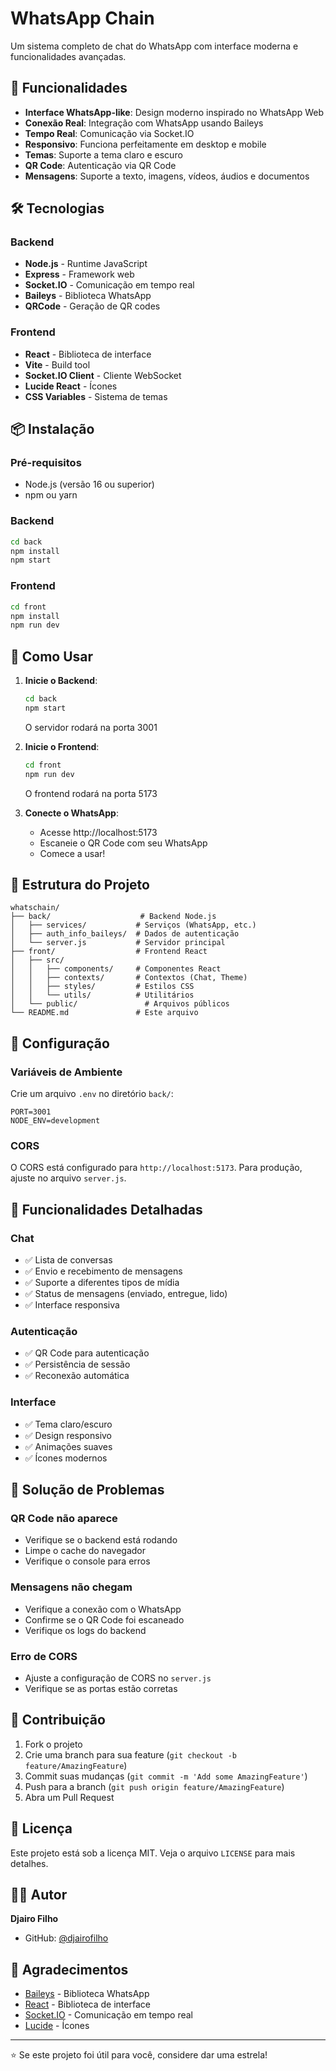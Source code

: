 # WhatsApp Chain

Um sistema completo de chat do WhatsApp com interface moderna e funcionalidades avançadas.

## 🚀 Funcionalidades

- **Interface WhatsApp-like**: Design moderno inspirado no WhatsApp Web
- **Conexão Real**: Integração com WhatsApp usando Baileys
- **Tempo Real**: Comunicação via Socket.IO
- **Responsivo**: Funciona perfeitamente em desktop e mobile
- **Temas**: Suporte a tema claro e escuro
- **QR Code**: Autenticação via QR Code
- **Mensagens**: Suporte a texto, imagens, vídeos, áudios e documentos

## 🛠️ Tecnologias

### Backend
- **Node.js** - Runtime JavaScript
- **Express** - Framework web
- **Socket.IO** - Comunicação em tempo real
- **Baileys** - Biblioteca WhatsApp
- **QRCode** - Geração de QR codes

### Frontend
- **React** - Biblioteca de interface
- **Vite** - Build tool
- **Socket.IO Client** - Cliente WebSocket
- **Lucide React** - Ícones
- **CSS Variables** - Sistema de temas

## 📦 Instalação

### Pré-requisitos
- Node.js (versão 16 ou superior)
- npm ou yarn

### Backend
```bash
cd back
npm install
npm start
```

### Frontend
```bash
cd front
npm install
npm run dev
```

## 🚀 Como Usar

1. **Inicie o Backend**:
   ```bash
   cd back
   npm start
   ```
   O servidor rodará na porta 3001

2. **Inicie o Frontend**:
   ```bash
   cd front
   npm run dev
   ```
   O frontend rodará na porta 5173

3. **Conecte o WhatsApp**:
   - Acesse http://localhost:5173
   - Escaneie o QR Code com seu WhatsApp
   - Comece a usar!

## 📁 Estrutura do Projeto

```
whatschain/
├── back/                    # Backend Node.js
│   ├── services/           # Serviços (WhatsApp, etc.)
│   ├── auth_info_baileys/  # Dados de autenticação
│   └── server.js           # Servidor principal
├── front/                  # Frontend React
│   ├── src/
│   │   ├── components/     # Componentes React
│   │   ├── contexts/       # Contextos (Chat, Theme)
│   │   ├── styles/         # Estilos CSS
│   │   └── utils/          # Utilitários
│   └── public/               # Arquivos públicos
└── README.md               # Este arquivo
```

## 🔧 Configuração

### Variáveis de Ambiente
Crie um arquivo `.env` no diretório `back/`:

```env
PORT=3001
NODE_ENV=development
```

### CORS
O CORS está configurado para `http://localhost:5173`. Para produção, ajuste no arquivo `server.js`.

## 📱 Funcionalidades Detalhadas

### Chat
- ✅ Lista de conversas
- ✅ Envio e recebimento de mensagens
- ✅ Suporte a diferentes tipos de mídia
- ✅ Status de mensagens (enviado, entregue, lido)
- ✅ Interface responsiva

### Autenticação
- ✅ QR Code para autenticação
- ✅ Persistência de sessão
- ✅ Reconexão automática

### Interface
- ✅ Tema claro/escuro
- ✅ Design responsivo
- ✅ Animações suaves
- ✅ Ícones modernos

## 🐛 Solução de Problemas

### QR Code não aparece
- Verifique se o backend está rodando
- Limpe o cache do navegador
- Verifique o console para erros

### Mensagens não chegam
- Verifique a conexão com o WhatsApp
- Confirme se o QR Code foi escaneado
- Verifique os logs do backend

### Erro de CORS
- Ajuste a configuração de CORS no `server.js`
- Verifique se as portas estão corretas

## 🤝 Contribuição

1. Fork o projeto
2. Crie uma branch para sua feature (`git checkout -b feature/AmazingFeature`)
3. Commit suas mudanças (`git commit -m 'Add some AmazingFeature'`)
4. Push para a branch (`git push origin feature/AmazingFeature`)
5. Abra um Pull Request

## 📄 Licença

Este projeto está sob a licença MIT. Veja o arquivo `LICENSE` para mais detalhes.

## 👨‍💻 Autor

**Djairo Filho**
- GitHub: [@djairofilho](https://github.com/djairofilho)

## 🙏 Agradecimentos

- [Baileys](https://github.com/WhiskeySockets/Baileys) - Biblioteca WhatsApp
- [React](https://reactjs.org/) - Biblioteca de interface
- [Socket.IO](https://socket.io/) - Comunicação em tempo real
- [Lucide](https://lucide.dev/) - Ícones

---

⭐ Se este projeto foi útil para você, considere dar uma estrela!
